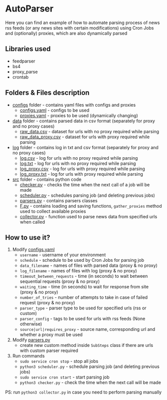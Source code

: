 # AutoParser
Here you can find an example of how to automate parsing process of news rss feeds
(or any news sites with certain modifications) using Cron Jobs and (optionally) proxies, which are also dynamically parsed


## Libraries used
- feedparser
- bs4
- proxy_parse
- crontab

## Folders & Files description
- [configs](configs) folder - contains yaml files with configs and proxies
   - [configs.yaml](configs/configs.yaml) - configs to be used
   - [proxies.yaml](configs/proxies.yaml) - proxies to be used (dynamically changing)
- [data](data) folder - contains parsed data in csv format (separately for proxy and no proxy cases)
   - [raw_data.csv](data/raw_data.csv) - dataset for urls with no proxy required while parsing
   - [raw_data_proxy.csv](data/raw_data_proxy.csv) - dataset for urls with proxy required while parsing
- [log](log) folder - contains log in txt and csv format (separately for proxy and no proxy cases)
   - [log.csv](log/log.csv) - log for urls with no proxy required while parsing
   - [log.txt](log/log.txt) - log for urls with no proxy required while parsing
   - [log_proxy.csv](log/log_proxy.csv) - log for urls with proxy required while parsing
   - [log_proxy.txt](log/log_proxy.txt) - log for urls with proxy required while parsing
- [src](src) folder - contains python code
   - [checker.py](src/checker.py) - checks the time when the next call of a job will be made
   - [scheduler.py](src/scheduler.py) - schedules parsing job (and deleting previous jobs)
   - [parsers.py](src/parsers.py) - contains parsers classes
   - [F.py](src/F.py) - contains loading and saving functions, ``gather_proxies`` method used to collect available proxies
   - [collector.py](src/collector.py) - function used to parse news data from specified urls when called

## How to use it?
1. Modify [configs.yaml](configs/configs.yaml)
    - ``username`` - username of your environment
    - ``schedule`` - schedule to be used by Cron Jobs for parsing job
    - ``data_filename`` - names of files with parsed data (proxy & no proxy)
    - ``log_filename`` - names of files with log (proxy & no proxy)
    - ``timeout_between_requests`` - time (in seconds) to wait between sequential requests (proxy & no proxy)
    - ``waiting_time`` - time (in seconds) to wait for response from site (proxy & no proxy)
    - ``number_of_tries`` - number of attempts to take in case of failed request (proxy & no proxy)
    - ``parser_type`` - parser type to be used for specified urls (rss or custom)
    - ``parser_config`` - tags to be used for urls with rss feeds (None otherwise)
    - ``source|url|requires_proxy`` - source name, corresponding url and whether a proxy must be used
2. Modify [parsers.py](src/parsers.py)
    - create new custom method inside ``SubSteps`` class if there are urls with custom parser required
3. Run commands
    - ``sudo service cron stop`` - stop all jobs
    - ``python3 scheduler.py`` - schedule parsing job (and deleting previous jobs)
    - ``sudo service cron start`` - start parsing job
    - ``python3 checker.py`` - check the time when the next call will be made

PS: run ``python3 collector.py`` in case you need to perform parsing manually
